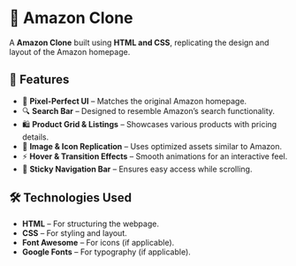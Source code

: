 # 🛒 Amazon Clone

A **Amazon Clone** built using **HTML and CSS**, replicating the design and layout of the Amazon homepage.

## 🚀 Features
- 🎨 **Pixel-Perfect UI** – Matches the original Amazon homepage.
- 🔍 **Search Bar** – Designed to resemble Amazon’s search functionality.
- 🛍️ **Product Grid & Listings** – Showcases various products with pricing details.
- 📸 **Image & Icon Replication** – Uses optimized assets similar to Amazon.
- ⚡ **Hover & Transition Effects** – Smooth animations for an interactive feel.
- 📌 **Sticky Navigation Bar** – Ensures easy access while scrolling.

## 🛠️ Technologies Used
- **HTML** – For structuring the webpage.
- **CSS** – For styling and layout.
- **Font Awesome** – For icons (if applicable).
- **Google Fonts** – For typography (if applicable).
